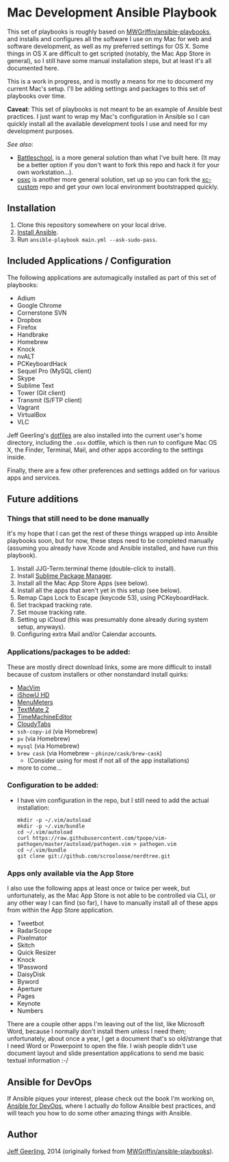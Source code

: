 # Mac Development Ansible Playbook

This set of playbooks is roughly based on [MWGriffin/ansible-playbooks](https://github.com/MWGriffin/ansible-playbooks), and installs and configures all the software I use on my Mac for web and software development, as well as my preferred settings for OS X. Some things in OS X are difficult to get scripted (notably, the Mac App Store in general), so I still have some manual installation steps, but at least it's all documented here.

This is a work in progress, and is mostly a means for me to document my current Mac's setup. I'll be adding settings and packages to this set of playbooks over time.

**Caveat**: This set of playbooks is not meant to be an example of Ansible best practices. I just want to wrap my Mac's configuration in Ansible so I can quickly install all the available development tools I use and need for my development purposes.

*See also*:

  - [Battleschool](http://spencer.gibb.us/blog/2014/02/03/introducing-battleschool), is a more general solution than what I've built here. (It may be a better option if you don't want to fork this repo and hack it for your own workstation...).
  - [osxc](https://github.com/osxc) is another more general solution, set up so you can fork the [xc-custom](https://github.com/osxc/xc-custom) repo and get your own local environment bootstrapped quickly.

## Installation

  1. Clone this repository somewhere on your local drive.
  2. [Install Ansible](https://devopsu.com/guides/ansible-mac-osx.html).
  3. Run `ansible-playbook main.yml --ask-sudo-pass`.

## Included Applications / Configuration

The following applications are automagically installed as part of this set of playbooks:

  - Adium
  - Google Chrome
  - Cornerstone SVN
  - Dropbox
  - Firefox
  - Handbrake
  - Homebrew
  - Knock
  - nvALT
  - PCKeyboardHack
  - Sequel Pro (MySQL client)
  - Skype
  - Sublime Text
  - Tower (Git client)
  - Transmit (S/FTP client)
  - Vagrant
  - VirtualBox
  - VLC

Jeff Geerling's [dotfiles](https://github.com/geerlingguy/dotfiles) are also installed into the current user's home directory, including the `.osx` dotfile, which is then run to configure Mac OS X, the Finder, Terminal, Mail, and other apps according to the settings inside.

Finally, there are a few other preferences and settings added on for various apps and services.

## Future additions

### Things that still need to be done manually

It's my hope that I can get the rest of these things wrapped up into Ansible playbooks soon, but for now, these steps need to be completed manually (assuming you already have Xcode and Ansible installed, and have run this playbook).

  1. Install JJG-Term.terminal theme (double-click to install).
  2. Install [Sublime Package Manager](http://sublime.wbond.net/installation).
  3. Install all the Mac App Store Apps (see below).
  4. Install all the apps that aren't yet in this setup (see below).
  5. Remap Caps Lock to Escape (keycode 53), using PCKeyboardHack.
  6. Set trackpad tracking rate.
  7. Set mouse tracking rate.
  8. Setting up iCloud (this was presumably done already during system setup, anyways).
  9. Configuring extra Mail and/or Calendar accounts.

### Applications/packages to be added:

These are mostly direct download links, some are more difficult to install because of custom installers or other nonstandard install quirks:

  - [MacVim](https://github.com/b4winckler/macvim/releases/download/snapshot-72/MacVim-snapshot-72-Mavericks.tbz)
  - [iShowU HD](http://downloads.shinywhitebox.com/iShowU_HD_Pro_2.3.7.dmg)
  - [MenuMeters](http://www.ragingmenace.com/software/menumeters/)
  - [TextMate 2](https://api.textmate.org/downloads/release)
  - [TimeMachineEditor](http://timesoftware.free.fr/timemachineeditor/TimeMachineEditor.zip)
  - [CloudyTabs](https://github.com/josh-/CloudyTabs)
  - `ssh-copy-id` (via Homebrew)
  - `pv` (via Homebrew)
  - `mysql` (via Homebrew)
  - `brew cask` (via Homebrew - `phinze/cask/brew-cask`)
    - (Consider using for most if not all of the app installations)
  - more to come...

### Configuration to be added:

  - I have vim configuration in the repo, but I still need to add the actual installation:
    ```
    mkdir -p ~/.vim/autoload
    mkdir -p ~/.vim/bundle
    cd ~/.vim/autoload
    curl https://raw.githubusercontent.com/tpope/vim-pathogen/master/autoload/pathogen.vim > pathogen.vim
    cd ~/.vim/bundle
    git clone git://github.com/scrooloose/nerdtree.git
    ```

### Apps only available via the App Store

I also use the following apps at least once or twice per week, but unfortunately, as the Mac App Store is not able to be controlled via CLI, or any other way I can find (so far), I have to manually install all of these apps from within the App Store application.

  - Tweetbot
  - RadarScope
  - Pixelmator
  - Skitch
  - Quick Resizer
  - Knock
  - 1Password
  - DaisyDisk
  - Byword
  - Aperture
  - Pages
  - Keynote
  - Numbers

There are a couple other apps I'm leaving out of the list, like Microsoft Word, because I normally don't install them unless I need them; unfortunately, about once a year, I get a document that's so old/strange that I need Word or Powerpoint to open the file. I wish people didn't use document layout and slide presentation applications to send me basic textual information :-/

## Ansible for DevOps

If Ansible piques your interest, please check out the book I'm working on, [Ansible for DevOps](https://leanpub.com/ansible-for-devops), where I actually *do* follow Ansible best practices, and will teach you how to do some other amazing things with Ansible.

## Author

[Jeff Geerling](http://jeffgeerling.com/), 2014 (originally forked from [MWGriffin/ansible-playbooks](https://github.com/MWGriffin/ansible-playbooks)).
